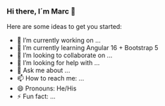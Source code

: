 ### Hi there,  I´m Marc 👋



Here are some ideas to get you started:

- 🔭 I’m currently working on ...
- 🌱 I’m currently learning Angular 16 + Bootstrap 5
- 👯 I’m looking to collaborate on ...
- 🤔 I’m looking for help with ...
- 💬 Ask me about ...
- 📫 How to reach me: ...
- 😄 Pronouns: He/His
- ⚡ Fun fact: ...
  
